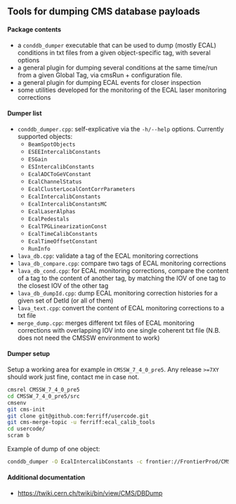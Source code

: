 ## Tools for dumping CMS database payloads

#### Package contents
   * a `conddb_dumper` executable that can be used to dump (mostly ECAL)
     conditions in txt files from a given object-specific tag, with several options
   * a general plugin for dumping several conditions at the same time/run
     from a given Global Tag, via cmsRun + configuration file.
   * a general plugin for dumping ECAL events for closer inspection
   * some utilities developed for the monitoring of the ECAL laser monitoring corrections

#### Dumper list
   * `conddb_dumper.cpp`: self-explicative via the `-h/--help` options. Currently supported objects: 
      * `BeamSpotObjects`
      * `ESEEIntercalibConstants`
      * `ESGain`
      * `ESIntercalibConstants`
      * `EcalADCToGeVConstant`
      * `EcalChannelStatus`
      * `EcalClusterLocalContCorrParameters`
      * `EcalIntercalibConstants`
      * `EcalIntercalibConstantsMC`
      * `EcalLaserAlphas`
      * `EcalPedestals`
      * `EcalTPGLinearizationConst`
      * `EcalTimeCalibConstants`
      * `EcalTimeOffsetConstant`
      * `RunInfo`
   * `lava_db.cpp`: validate a tag of the ECAL monitoring corrections
   * `lava_db_compare.cpp`: compare two tags of ECAL monitoring corrections
   * `lava_db_cond.cpp`: for ECAL monitoring corrections, compare the content
                         of a tag to the content of another tag, by matching the IOV of one tag to the
                         closest IOV of the other tag
   * `lava_db_dumpId.cpp`: dump ECAL monitoring correction histories for a given set of DetId (or all of them)
   * `lava_text.cpp`: convert the content of ECAL monitoring corrections to a txt file
   * `merge_dump.cpp`: merges different txt files of ECAL monitoring
                       corrections with overlapping IOV into one single
                       coherent txt file (N.B. does not need the CMSSW environment to work)

#### Dumper setup
Setup a working area for example in `CMSSW_7_4_0_pre5`. Any release `>=7XY`
should work just fine, contact me in case not.
```bash
cmsrel CMSSW_7_4_0_pre5
cd CMSSW_7_4_0_pre5/src
cmsenv
git cms-init
git clone git@github.com:ferriff/usercode.git
git cms-merge-topic -u ferriff:ecal_calib_tools
cd usercode/
scram b
```

Example of dump of one object:
```bash
conddb_dumper -O EcalIntercalibConstants -c frontier://FrontierProd/CMS_CONDITIONS -t EcalIntercalibConstants_2012ABCD_offline
```

#### Additional documentation
   * https://twiki.cern.ch/twiki/bin/view/CMS/DBDump
